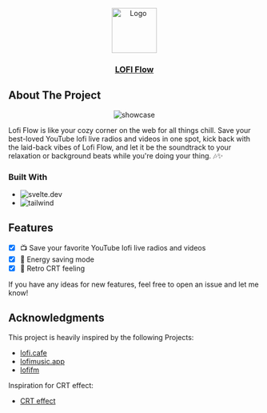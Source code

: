 <!-- PROJECT LOGO -->
<br />
<div align="center">
  <a href="https://github.com/nico-mayer/json-bucket">
    <img src="https://api.iconify.design/pixelarticons:headphone.svg?color=%23ffffff" alt="Logo" width="90" height="90">
  </a>

  <h3 align="center">
    <a href="https://lofi-flow.vercel.app">LOFI Flow</a>
  </h3>
</div>

<!-- ABOUT THE PROJECT -->

## About The Project

<p align="center">
<img src="./static/showcase.png" alt="showcase" />
</p>
Lofi Flow is like your cozy corner on the web for all things chill. Save your best-loved YouTube lofi live radios and videos in one spot, kick back with the laid-back vibes of Lofi Flow, and let it be the soundtrack to your relaxation or background beats while you're doing your thing. 🎶✨

### Built With

-   ![svelte.dev]
-   ![tailwind]

## Features

-   [x] 📺 Save your favorite YouTube lofi live radios and videos
-   [x] 🔋 Energy saving mode
-   [x] 📼 Retro CRT feeling

If you have any ideas for new features, feel free to open an issue and let me know!

## Acknowledgments

This project is heavily inspired by the following Projects:

-   [lofi.cafe](https://lofi.cafe/)
-   [lofimusic.app](https://lofimusic.app/)
-   [lofifm](https://lofifm.vercel.app/)

Inspiration for CRT effect:

-   [CRT effect](https://aleclownes.com/2017/02/01/crt-display.html)

[svelte.dev]: https://img.shields.io/badge/Svelte-4A4A55?style=for-the-badge&logo=svelte&logoColor=FF3E00
[tailwind]: https://img.shields.io/badge/Tailwind-38B2AC?style=for-the-badge&logo=tailwind-css&logoColor=white
